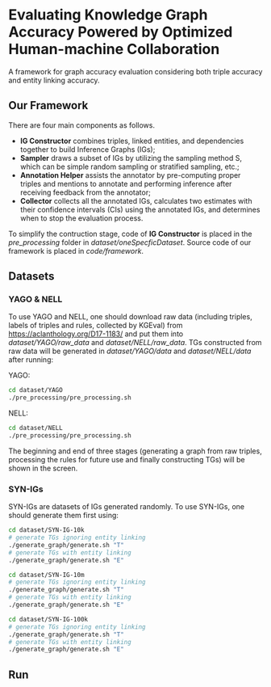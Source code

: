 # Evaluating Knowledge Graph Accuracy Powered by Optimized Human-machine Collaboration
A framework for graph accuracy evaluation considering both triple accuracy and entity linking accuracy. 

## Our Framework
There are four main components as follows.
- **IG Constructor** combines triples, linked entities, and dependencies together to build Inference Graphs (IGs);
- **Sampler** draws a subset of IGs by utilizing the sampling method S, which can be simple random sampling or stratified sampling, etc.;
- **Annotation Helper** assists the annotator by pre-computing proper triples and mentions to annotate and performing inference after receiving feedback from the annotator;
- **Collector** collects all the annotated IGs, calculates two estimates with their confidence intervals (CIs) using the annotated IGs, and determines when to stop the evaluation process.

To simplify the contruction stage, code of **IG Constructor** is placed in the *pre_processing* folder in *dataset/oneSpecficDataset*. Source code of our framework is placed in *code/framework*.

## Datasets
### YAGO & NELL
To use YAGO and NELL, one should download raw data (including triples, labels of triples and rules, collected by KGEval) from https://aclanthology.org/D17-1183/ and put them into *dataset/YAGO/raw_data* and *dataset/NELL/raw_data*. TGs constructed from raw data will be generated in *dataset/YAGO/data* and *dataset/NELL/data* after running:

YAGO:
```bash
cd dataset/YAGO
./pre_processing/pre_processing.sh
```

NELL:
```bash
cd dataset/NELL
./pre_processing/pre_processing.sh
```

The beginning and end of three stages (generating a graph from raw triples, processing the rules for future use and finally constructing TGs) will be shown in the screen.

### SYN-IGs
SYN-IGs are datasets of IGs generated randomly. To use SYN-IGs, one should generate them first using:

```bash
cd dataset/SYN-IG-10k
# generate TGs ignoring entity linking
./generate_graph/generate.sh "T"
# generate TGs with entity linking
./generate_graph/generate.sh "E"

cd dataset/SYN-IG-10m
# generate TGs ignoring entity linking
./generate_graph/generate.sh "T"
# generate TGs with entity linking
./generate_graph/generate.sh "E"

cd dataset/SYN-IG-100k
# generate TGs ignoring entity linking
./generate_graph/generate.sh "T"
# generate TGs with entity linking
./generate_graph/generate.sh "E"
```

## Run


